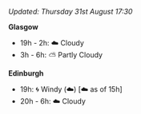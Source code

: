 *Updated: Thursday 31st August 17:30*

**Glasgow**

* 19h - 2h: :cloud: Cloudy
* 3h - 6h: :partly_sunny: Partly Cloudy

**Edinburgh**

* 19h: :cyclone: Windy (:cloud:) [:cloud: as of 15h]
* 20h - 6h: :cloud: Cloudy

